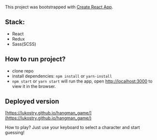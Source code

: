 This project was bootstrapped with [Create React App](https://github.com/facebookincubator/create-react-app).

## Stack:

- React
- Redux
- Sass(SCSS)

## How to run project?

- clone repo
- install dependencies: `npm install` or `yarn-install`
- `npm start` or `yarn start` will run the app, open [http://localhost:3000](http://localhost:3000) to view it in the browser.

## Deployed version

 [https://lukostry.github.io/hangman_game/](https://lukostry.github.io/hangman_game/)

 How to play? Just use your keyboard to select a character and start guessing!
